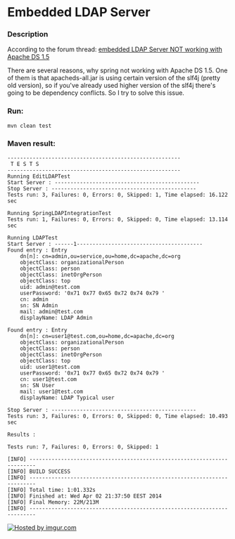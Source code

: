 Embedded LDAP Server
=================

### Description


According to the forum thread:
[embedded LDAP Server NOT working with Apache DS 1.5 ](http://forum.spring.io/forum/spring-projects/security/81005-embedded-ldap-server-not-working-with-apache-ds1-5?p=501921#post501921)

There are several reasons, why spring not working with Apache DS 1.5.
One of them is that apacheds-all.jar is using certain version of the slf4j (pretty old version),
so if you've already used higher version of the slf4j there's going to be dependency conflicts.
So I try to solve this issue.


### Run:
    mvn clean test

### Maven result:
    -------------------------------------------------------
     T E S T S
    -------------------------------------------------------
    Running EditLDAPTest
    Start Server : ----------------------------------------------
    Stop Server : ----------------------------------------------
    Tests run: 3, Failures: 0, Errors: 0, Skipped: 1, Time elapsed: 16.122 sec

    Running SpringLDAPIntegrationTest
    Tests run: 1, Failures: 0, Errors: 0, Skipped: 0, Time elapsed: 13.114 sec

    Running LDAPTest
    Start Server : ------1----------------------------------------
    Found entry : Entry
        dn[n]: cn=admin,ou=service,ou=home,dc=apache,dc=org
        objectClass: organizationalPerson
        objectClass: person
        objectClass: inetOrgPerson
        objectClass: top
        uid: admin@test.com
        userPassword: '0x71 0x77 0x65 0x72 0x74 0x79 '
        cn: admin
        sn: SN Admin
        mail: admin@test.com
        displayName: LDAP Admin

    Found entry : Entry
        dn[n]: cn=user1@test.com,ou=home,dc=apache,dc=org
        objectClass: organizationalPerson
        objectClass: person
        objectClass: inetOrgPerson
        objectClass: top
        uid: user1@test.com
        userPassword: '0x71 0x77 0x65 0x72 0x74 0x79 '
        cn: user1@test.com
        sn: SN User
        mail: user1@test.com
        displayName: LDAP Typical user

    Stop Server : ----------------------------------------------
    Tests run: 3, Failures: 0, Errors: 0, Skipped: 0, Time elapsed: 10.493 sec

    Results :

    Tests run: 7, Failures: 0, Errors: 0, Skipped: 1

    [INFO] ------------------------------------------------------------------------
    [INFO] BUILD SUCCESS
    [INFO] ------------------------------------------------------------------------
    [INFO] Total time: 1:01.332s
    [INFO] Finished at: Wed Apr 02 21:37:50 EEST 2014
    [INFO] Final Memory: 22M/213M
    [INFO] ------------------------------------------------------------------------


<a href="http://i.imgur.com/Dz2Xo1a.png"><img src="http://i.imgur.com/Dz2Xo1a.png" title="Hosted by imgur.com"/></a>








